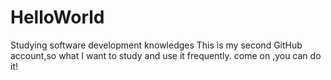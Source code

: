 # HelloWorld
Studying software development knowledges
This is my second GitHub account,so what I want to study and use it frequently.
come on ,you can do it!
